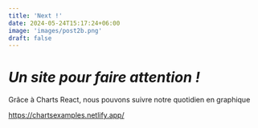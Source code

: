 ```yaml
---
title: 'Next !'
date: 2024-05-24T15:17:24+06:00
image: 'images/post2b.png'
draft: false
---
```


# _Un site pour faire attention !_

Grâce à Charts React, nous pouvons suivre notre quotidien en graphique

https://chartsexamples.netlify.app/

